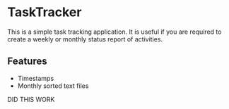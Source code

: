 # TaskTracker
This is a simple task tracking application. It is useful if you are required to create a weekly or monthly status report of activities.

## Features
- Timestamps
- Monthly sorted text files

DID THIS WORK
